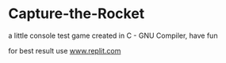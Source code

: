 # Capture-the-Rocket
a little console test game created in C - GNU Compiler, have fun

for best result use www.replit.com
